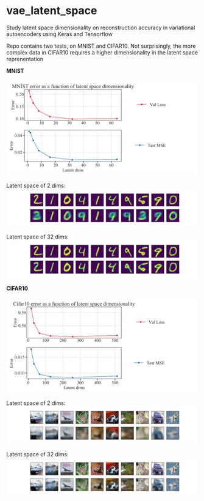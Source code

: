 # vae_latent_space
Study latent space dimensionality on reconstruction accuracy in variational autoencoders using Keras and Tensorflow

Repo contains two tests, on MNIST and CIFAR10. Not surprisingly, the more complex data in CIFAR10 requires a higher dimensionality in the latent space reprenentation



**MNIST**

![Alt text](mnist_error.png?raw=true "MNIST error")

Latent space of 2 dims:
![Alt text](mnist/2_dim_space.png?raw=true "MNIST 2 dims")

Latent space of 32 dims:
![Alt text](mnist/32_dim_space.png?raw=true "MNIST 2 dims")




**CIFAR10**

![Alt text](cifar10_error.png?raw=true "CIFAR10 error")

Latent space of 2 dims:
![Alt text](cifar10/32_dim_space.png?raw=true "32 dims")

Latent space of 32 dims:
![Alt text](cifar10/256_dim_space.png?raw=true "256 dims")


